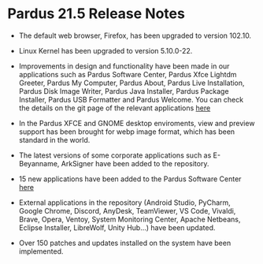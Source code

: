 # Pardus 21.5 Release Notes

- The default web browser, Firefox, has been upgraded to version 102.10.

- Linux Kernel has been upgraded to version 5.10.0-22.

- Improvements in design and functionality have been made in our applications such as Pardus Software Center, Pardus Xfce Lightdm Greeter, Pardus My Computer, Pardus About, Pardus Live Installation, Pardus Disk Image Writer, Pardus Java Installer, Pardus Package Installer, Pardus USB Formatter and Pardus Welcome. You can check the details on the git page of the relevant applications [here](https://github.com/orgs/pardus/repositories?type=all)

- In the Pardus XFCE and GNOME desktop enviroments, view and preview support has been brought for webp image format, which has been standard in the world.

- The latest versions of some corporate applications such as E-Beyanname, ArkSigner have been added to the repository.

- 15 new applications have been added to the Pardus Software Center [here](https://apps.pardus.org.tr/cat/all?sort=date)

- External applications in the repository (Android Studio, PyCharm, Google Chrome, Discord, AnyDesk, TeamViewer, VS Code, Vivaldi, Brave, Opera, Ventoy, System Monitoring Center, Apache Netbeans, Eclipse Installer, LibreWolf, Unity Hub...) have been updated.

- Over 150 patches and updates installed on the system have been implemented.